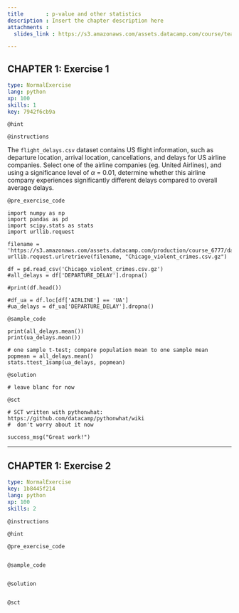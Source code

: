```yaml
---
title       : p-value and other statistics
description : Insert the chapter description here
attachments :
  slides_link : https://s3.amazonaws.com/assets.datacamp.com/course/teach/slides_example.pdf

---
```

## CHAPTER 1: Exercise 1 


```yaml
type: NormalExercise
lang: python
xp: 100
skills: 1
key: 7942f6cb9a
```

`@hint`

`@instructions`

The `flight_delays.csv` dataset contains US flight information, such as departure location, arrival location, cancellations, and delays for US airline companies. Select one of the airline companies (eg. United Airlines), and using a significance level of $\alpha$ = 0.01, determine whether this airline company experiences significantly different delays compared to overall average delays. 


`@pre_exercise_code`
```{python}
import numpy as np
import pandas as pd
import scipy.stats as stats
import urllib.request

filename = 'https://s3.amazonaws.com/assets.datacamp.com/production/course_6777/datasets/Chicago_violent_crimes.csv.gz.csv'
urllib.request.urlretrieve(filename, "Chicago_violent_crimes.csv.gz")

df = pd.read_csv('Chicago_violent_crimes.csv.gz')
#all_delays = df['DEPARTURE_DELAY'].dropna()

#print(df.head())

#df_ua = df.loc[df['AIRLINE'] == 'UA']
#ua_delays = df_ua['DEPARTURE_DELAY'].dropna()
```

`@sample_code`
```{python}
print(all_delays.mean())
print(ua_delays.mean())

# one sample t-test; compare population mean to one sample mean
popmean = all_delays.mean()
stats.ttest_1samp(ua_delays, popmean) 

```

`@solution`
```{python}
# leave blanc for now
```

`@sct`
```{python}
# SCT written with pythonwhat: https://github.com/datacamp/pythonwhat/wiki
#  don't worry about it now

success_msg("Great work!")
```


---
## CHAPTER 1: Exercise 2

```yaml
type: NormalExercise
key: 1b8445f214
lang: python
xp: 100
skills: 2
```


`@instructions`

`@hint`

`@pre_exercise_code`
```{python}

```

`@sample_code`
```{python}

```

`@solution`
```{python}

```

`@sct`
```{python}

```
